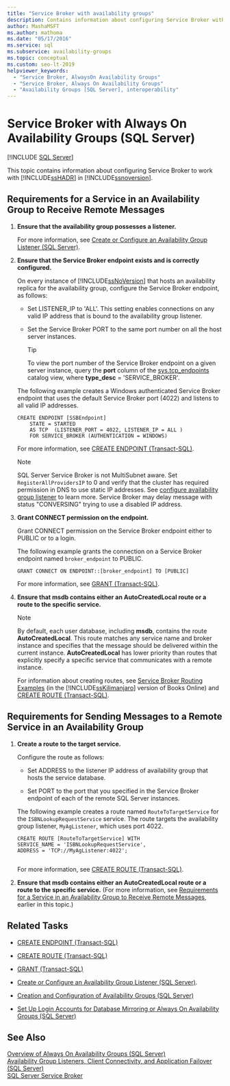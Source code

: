 ```yaml
---
title: "Service Broker with availability groups"
description: Contains information about configuring Service Broker with SQL Server Always On availability groups.
author: MashaMSFT
ms.author: mathoma
ms.date: "05/17/2016"
ms.service: sql
ms.subservice: availability-groups
ms.topic: conceptual
ms.custom: seo-lt-2019
helpviewer_keywords:
  - "Service Broker, AlwaysOn Availability Groups"
  - "Service Broker, Always On Availability Groups"
  - "Availability Groups [SQL Server], interoperability"
---
```

# Service Broker with Always On Availability Groups (SQL Server)
[!INCLUDE [SQL Server](../../../includes/applies-to-version/sqlserver.md)]

  This topic contains information about configuring Service Broker to work with [!INCLUDE[ssHADR](../../../includes/sshadr-md.md)] in [!INCLUDE[ssnoversion](../../../includes/ssnoversion-md.md)].  
  
  
##  <a name="ReceiveRemoteMessages"></a> Requirements for a Service in an Availability Group to Receive Remote Messages  
  
1.  **Ensure that the availability group possesses a listener.**  
  
     For more information, see [Create or Configure an Availability Group Listener &#40;SQL Server&#41;](../../../database-engine/availability-groups/windows/create-or-configure-an-availability-group-listener-sql-server.md).  
  
2.  **Ensure that the Service Broker endpoint exists and is correctly configured.**  
  
     On every instance of [!INCLUDE[ssNoVersion](../../../includes/ssnoversion-md.md)] that hosts an availability replica for the availability group, configure the Service Broker endpoint, as follows:  
  
    -   Set LISTENER_IP to 'ALL'. This setting enables connections on any valid IP address that is bound to the availability group listener.  
  
    -   Set the Service Broker PORT to the same port number on all the host server instances.  
  
        > [!TIP]  
        >  To view the port number of the Service Broker endpoint on a given server instance, query the **port** column of the [sys.tcp_endpoints](../../../relational-databases/system-catalog-views/sys-tcp-endpoints-transact-sql.md) catalog view, where **type_desc** = 'SERVICE_BROKER'.  
  
     The following example creates a Windows authenticated Service Broker endpoint that uses the default Service Broker port (4022) and listens to all valid IP addresses.  
  
    ```  
    CREATE ENDPOINT [SSBEndpoint]  
        STATE = STARTED  
        AS TCP  (LISTENER_PORT = 4022, LISTENER_IP = ALL )  
        FOR SERVICE_BROKER (AUTHENTICATION = WINDOWS)  
    ```  
  
     For more information, see [CREATE ENDPOINT &#40;Transact-SQL&#41;](../../../t-sql/statements/create-endpoint-transact-sql.md).  

    > [!NOTE]  
    > SQL Server Service Broker is not MultiSubnet aware. Set `RegisterAllProvidersIP` to 0 and verify that the cluster has required permission in DNS to use static IP addresses. See [configure availability group listener](create-or-configure-an-availability-group-listener-sql-server.md) to learn more. Service Broker may delay message with status "CONVERSING" trying to use a disabled IP address.

3.  **Grant CONNECT permission on the endpoint.**  
  
     Grant CONNECT permission on the Service Broker endpoint either to PUBLIC or to a login.  
  
     The following example grants the connection on a Service Broker endpoint named `broker_endpoint` to PUBLIC.  
  
    ```  
    GRANT CONNECT ON ENDPOINT::[broker_endpoint] TO [PUBLIC]  
    ```  
  
     For more information, see [GRANT &#40;Transact-SQL&#41;](../../../t-sql/statements/grant-transact-sql.md).  
  
4.  **Ensure that msdb contains either an AutoCreatedLocal route or a route to the specific service.**  
  
    > [!NOTE]  
    >  By default, each user database, including **msdb**, contains the route **AutoCreatedLocal**. This route matches any service name and broker instance and specifies that the message should be delivered within the current instance. **AutoCreatedLocal** has lower priority than routes that explicitly specify a specific service that communicates with a remote instance.  
  
     For information about creating routes, see [Service Broker Routing Examples](https://msdn.microsoft.com/library/ms166090\(SQL.105\).aspx) (in the [!INCLUDE[ssKilimanjaro](../../../includes/sskilimanjaro-md.md)] version of Books Online) and [CREATE ROUTE &#40;Transact-SQL&#41;](../../../t-sql/statements/create-route-transact-sql.md).  
  
##  <a name="SendRemoteMessages"></a> Requirements for Sending Messages to a Remote Service in an Availability Group  
  
1.  **Create a route to the target service.**  
  
     Configure the route as follows:  
  
    -   Set ADDRESS to the listener IP address of availability group that hosts the service database.  
  
    -   Set PORT to the port that you specified in the Service Broker endpoint of each of the remote SQL Server instances.  
  
     The following example creates a route named `RouteToTargetService` for the `ISBNLookupRequestService` service. The route targets the availability group listener, `MyAgListener`, which uses port 4022.  
  
    ```  
    CREATE ROUTE [RouteToTargetService] WITH   
    SERVICE_NAME = 'ISBNLookupRequestService',   
    ADDRESS = 'TCP://MyAgListener:4022';  
  
    ```  
  
     For more information, see [CREATE ROUTE &#40;Transact-SQL&#41;](../../../t-sql/statements/create-route-transact-sql.md).  
  
2.  **Ensure that msdb contains either an AutoCreatedLocal route or a route to the specific service.** (For more information, see [Requirements for a Service in an Availability Group to Receive Remote Messages](#ReceiveRemoteMessages), earlier in this topic.)  
  
##  <a name="RelatedTasks"></a> Related Tasks  
  
-   [CREATE ENDPOINT &#40;Transact-SQL&#41;](../../../t-sql/statements/create-endpoint-transact-sql.md)  
  
-   [CREATE ROUTE &#40;Transact-SQL&#41;](../../../t-sql/statements/create-route-transact-sql.md)  
  
-   [GRANT &#40;Transact-SQL&#41;](../../../t-sql/statements/grant-transact-sql.md)  
  
-   [Create or Configure an Availability Group Listener &#40;SQL Server&#41;](../../../database-engine/availability-groups/windows/create-or-configure-an-availability-group-listener-sql-server.md).  
  
-   [Creation and Configuration of Availability Groups &#40;SQL Server&#41;](../../../database-engine/availability-groups/windows/creation-and-configuration-of-availability-groups-sql-server.md)  
  
-   [Set Up Login Accounts for Database Mirroring or Always On Availability Groups &#40;SQL Server&#41;](../../../database-engine/database-mirroring/set-up-login-accounts-database-mirroring-always-on-availability.md)  
  
## See Also  
 [Overview of Always On Availability Groups &#40;SQL Server&#41;](../../../database-engine/availability-groups/windows/overview-of-always-on-availability-groups-sql-server.md)   
 [Availability Group Listeners, Client Connectivity, and Application Failover &#40;SQL Server&#41;](../../../database-engine/availability-groups/windows/listeners-client-connectivity-application-failover.md)   
 [SQL Server Service Broker](../../../database-engine/configure-windows/sql-server-service-broker.md)  
  
  
